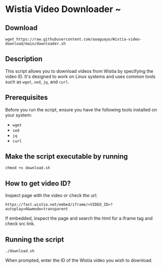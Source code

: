 # Wistia Video Downloader ~

## Download

``wget https://raw.githubusercontent.com/aaaguayo/Wistia-video-download/main/downloader.sh``

## Description

This script allows you to download videos from Wistia by specifying the video ID. It's designed to work on Linux systems and uses common tools such as `wget`, `sed`, `jq`, and `curl`.

## Prerequisites

Before you run the script, ensure you have the following tools installed on your system:
- `wget`
- `sed`
- `jq`
- `curl`

## Make the script executable by running

`chmod +x download.sh`

## How to get video ID?

Inspect page with the video or check the url:

``https://fast.wistia.net/embed/iframe/<VIDEO_ID>?autoplay=0&wmode=transparent``

If embedded, inspect the page and search the html for a iframe tag and check src link.

## Running the script 

`./download.sh`

When prompted, enter the ID of the Wistia video you wish to download.

